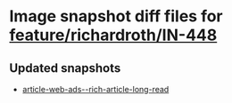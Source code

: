 # Image snapshot diff files for [feature/richardroth/IN-448](https://github.com/brightsitesconsulting/indy100-pwamp/pull/402)

## Updated snapshots
- [article-web-ads--rich-article-long-read](./article-web-ads--rich-article-long-read)
